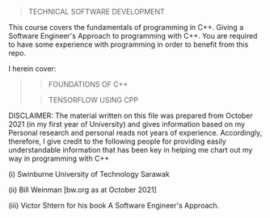 >TECHNICAL SOFTWARE DEVELOPMENT

This course covers the fundamentals 
of programming in C++. Giving a Software Engineer's
Approach to programming with C++. You are required 
to have some experience with programming in order to
benefit from this repo.

I herein cover:

>> FOUNDATIONS OF C++
>
>>TENSORFLOW USING CPP






DISCLAIMER:
The material written on this file was prepared 
from October 2021 (in my first year of University)
and gives information based on my Personal research
and personal reads not years of experience.
Accordingly, therefore, I give credit to the following
people for providing easily understandable information
that has been key in helping me chart out my way in 
programming with C++

(i) Swinburne University of Technology Sarawak

(ii) Bill Weinman [bw.org as at October 2021]

(iii) Victor Shtern for his book A Software Engineer's Approach.